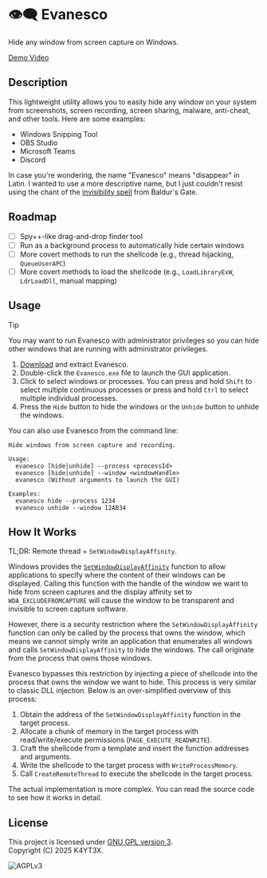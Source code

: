 # 👁️‍🗨️ Evanesco

Hide any window from screen capture on Windows.

[Demo Video](https://github.com/user-attachments/assets/cd4cb072-0137-4d7b-ba56-bc21c1c269a5)

## Description

This lightweight utility allows you to easily hide any window on your system from screenshots, screen recording, screen sharing, malware, anti-cheat, and other tools. Here are some examples:

- Windows Snipping Tool
- OBS Studio
- Microsoft Teams
- Discord

In case you're wondering, the name "Evanesco" means "disappear" in Latin. I wanted to use a more descriptive name, but I just couldn't resist using the chant of the [invisibility spell](https://bg3.wiki/wiki/Invisibility_(spell)) from Baldur's Gate.

## Roadmap

- [ ] Spy++-like drag-and-drop finder tool
- [ ] Run as a background process to automatically hide certain windows
- [ ] More covert methods to run the shellcode (e.g., thread hijacking, `QueueUserAPC`)
- [ ] More covert methods to load the shellcode (e.g., `LoadLibraryExW`, `LdrLoadDll`, manual mapping)

## Usage

> [!TIP]
> You may want to run Evanesco with administrator privileges so you can hide other windows that are running with administrator privileges.

1. [Download](https://github.com/k4yt3x/Evanesco/releases) and extract Evanesco.
2. Double-click the `Evanesco.exe` file to launch the GUI application.
3. Click to select windows or processes. You can press and hold `Shift` to select multiple continuous processes or press and hold `Ctrl` to select multiple individual processes.
4. Press the `Hide` button to hide the windows or the `Unhide` button to unhide the windows.

You can also use Evanesco from the command line:

```console
Hide windows from screen capture and recording.

Usage:
  evanesco [hide|unhide] --process <processId>
  evanesco [hide|unhide] --window <windowHandle>
  evanesco (Without arguments to launch the GUI)

Examples:
  evanesco hide --process 1234
  evanesco unhide --window 12AB34
```

## How It Works

TL;DR: Remote thread + `SetWindowDisplayAffinity`.

Windows provides the [`SetWindowDisplayAffinity`](https://learn.microsoft.com/en-us/windows/win32/api/winuser/nf-winuser-setwindowdisplayaffinity) function to allow applications to specify where the content of their windows can be displayed. Calling this function with the handle of the window we want to hide from screen captures and the display affinity set to `WDA_EXCLUDEFROMCAPTURE` will cause the window to be transparent and invisible to screen capture software.

However, there is a security restriction where the `SetWindowDisplayAffinity` function can only be called by the process that owns the window, which means we cannot simply write an application that enumerates all windows and calls `SetWindowDisplayAffinity` to hide the windows. The call originate from the process that owns those windows.

Evanesco bypasses this restriction by injecting a piece of shellcode into the process that owns the window we want to hide. This process is very similar to classic DLL injection. Below is an over-simplified overview of this process:

1. Obtain the address of the `SetWindowDisplayAffinity` function in the target process.
2. Allocate a chunk of memory in the target process with read/write/execute permissions (`PAGE_EXECUTE_READWRITE`).
3. Craft the shellcode from a template and insert the function addresses and arguments.
4. Write the shellcode to the target process with `WriteProcessMemory`.
5. Call `CreateRemoteThread` to execute the shellcode in the target process.

The actual implementation is more complex. You can read the source code to see how it works in detail.

## License

This project is licensed under [GNU GPL version 3](https://www.gnu.org/licenses/gpl-3.0.txt).\
Copyright (C) 2025 K4YT3X.

![AGPLv3](https://www.gnu.org/graphics/gplv3-127x51.png)
